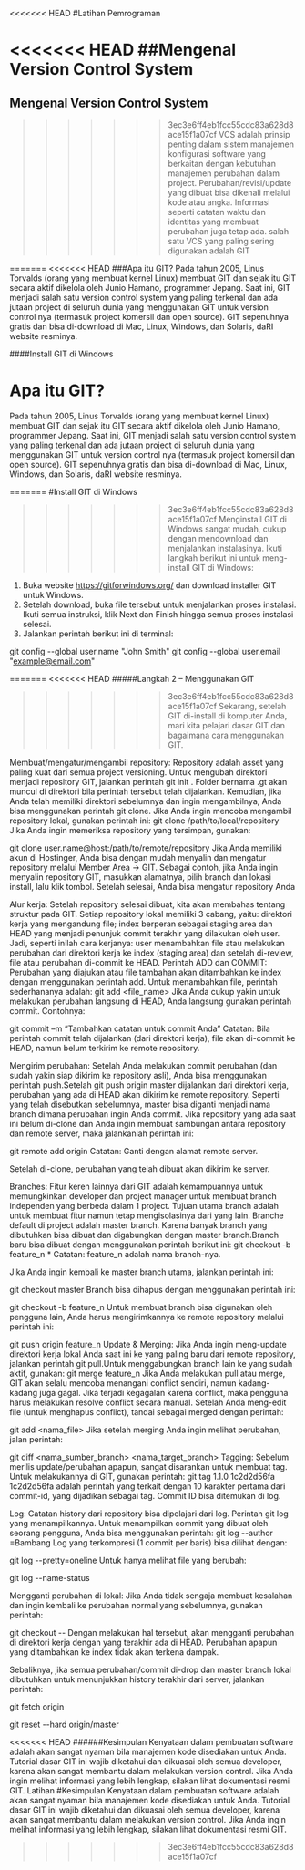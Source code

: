 <<<<<<< HEAD
#Latihan Pemrograman

<<<<<<< HEAD
##Mengenal Version Control System
=======
## Mengenal Version Control System
>>>>>>> 3ec3e6ff4eb1fcc55cdc83a628d8ace15f1a07cf
VCS adalah prinsip penting dalam sistem manajemen konfigurasi software yang berkaitan dengan kebutuhan manajemen perubahan dalam project. Perubahan/revisi/update yang dibuat bisa dikenali melalui kode atau angka. Informasi seperti catatan waktu dan identitas yang membuat perubahan juga tetap ada.
salah satu VCS yang paling sering digunakan adalah GIT

=======
<<<<<<< HEAD
###Apa itu GIT?
Pada tahun 2005, Linus Torvalds (orang yang membuat kernel Linux) membuat GIT dan sejak itu GIT secara aktif dikelola oleh Junio Hamano, programmer Jepang. Saat ini, GIT menjadi salah satu version control system yang paling terkenal dan ada jutaan project di seluruh dunia yang menggunakan GIT untuk version control nya (termasuk project komersil dan open source). GIT sepenuhnya gratis dan bisa di-download di Mac, Linux, Windows, dan Solaris, daRI website resminya.

####Install GIT di Windows

# Apa itu GIT?
Pada tahun 2005, Linus Torvalds (orang yang membuat kernel Linux) membuat GIT dan sejak itu GIT secara aktif dikelola oleh Junio Hamano, programmer Jepang. Saat ini, GIT menjadi salah satu version control system yang paling terkenal dan ada jutaan project di seluruh dunia yang menggunakan GIT untuk version control nya (termasuk project komersil dan open source). GIT sepenuhnya gratis dan bisa di-download di Mac, Linux, Windows, dan Solaris, daRI website resminya.

=======
#Install GIT di Windows
>>>>>>> 3ec3e6ff4eb1fcc55cdc83a628d8ace15f1a07cf
Menginstall GIT di Windows sangat mudah, cukup dengan mendownload dan menjalankan instalasinya. Ikuti langkah berikut ini untuk meng-install GIT di Windows:

1. Buka website https://gitforwindows.org/ dan download installer GIT untuk Windows.
2. Setelah download, buka file tersebut untuk menjalankan proses instalasi. Ikuti semua instruksi, klik Next dan Finish hingga semua proses instalasi selesai.
3. Jalankan perintah berikut ini di terminal:

git config --global user.name "John Smith"
git config --global user.email "example@email.com"

=======
<<<<<<< HEAD
#####Langkah 2 – Menggunakan GIT
>>>>>>> 3ec3e6ff4eb1fcc55cdc83a628d8ace15f1a07cf
Sekarang, setelah GIT di-install di komputer Anda, mari kita pelajari dasar GIT dan bagaimana cara menggunakan GIT.

Membuat/mengatur/mengambil repository: Repository adalah asset yang paling kuat dari semua project versioning. Untuk mengubah direktori menjadi repository GIT, jalankan perintah git init <directory>. Folder bernama .gt akan muncul di direktori bila perintah tersebut telah dijalankan. Kemudian, jika Anda telah memiliki direktori sebelumnya dan ingin mengambilnya, Anda bisa menggunakan perintah git clone. Jika Anda ingin mencoba mengambil repository lokal, gunakan perintah ini:
git clone /path/to/local/repository
Jika Anda ingin memeriksa repository yang tersimpan, gunakan:

git clone user.name@host:/path/to/remote/repository
Jika Anda memiliki akun di Hostinger, Anda bisa dengan mudah menyalin dan mengatur repository melalui Member Area -> GIT. Sebagai contoh, jika Anda ingin menyalin repository GIT, masukkan alamatnya, pilih branch dan lokasi install, lalu klik tombol.
Setelah selesai, Anda bisa mengatur repository Anda

Alur kerja: Setelah repository selesai dibuat, kita akan membahas tentang struktur pada GIT. Setiap repository lokal memiliki 3 cabang, yaitu: direktori kerja yang mengandung file; index berperan sebagai staging area dan HEAD yang menjadi penunjuk commit terakhir yang dilakukan oleh user. Jadi, seperti inilah cara kerjanya: user menambahkan file atau melakukan perubahan dari direktori kerja ke index (staging area) dan setelah di-review, file atau perubahan di-commit ke HEAD.
Perintah ADD dan COMMIT: Perubahan yang diajukan atau file tambahan akan ditambahkan ke index dengan menggunakan perintah add. Untuk menambahkan file, perintah sederhananya adalah:
git add <file_name>
Jika Anda cukup yakin untuk melakukan perubahan langsung di HEAD, Anda langsung gunakan perintah commit. Contohnya:

git commit –m “Tambahkan catatan untuk commit Anda”
Catatan: Bila perintah commit telah dijalankan (dari direktori kerja), file akan di-commit ke HEAD, namun belum terkirim ke remote repository.

Mengirim perubahan: Setelah Anda melakukan commit perubahan (dan sudah yakin siap dikirim ke repository asli), Anda bisa menggunakan perintah push.Setelah git push origin master dijalankan dari direktori kerja, perubahan yang ada di HEAD akan dikirim ke remote repository. Seperti yang telah disebutkan sebelumnya, master bisa diganti  menjadi nama branch dimana perubahan ingin Anda commit.
Jika repository yang ada saat ini belum di-clone dan Anda ingin membuat sambungan antara repository dan remote server, maka jalankanlah perintah ini:

git remote add origin <server>
Catatan: Ganti <server> dengan alamat remote server.

Setelah di-clone, perubahan yang telah dibuat akan dikirim ke server.

Branches: Fitur keren lainnya dari GIT adalah kemampuannya untuk memungkinkan developer dan project manager untuk membuat branch independen yang berbeda dalam 1 project. Tujuan utama branch adalah untuk membuat fitur namun tetap mengisolasinya dari yang lain. Branche default di project adalah master branch. Karena banyak branch yang dibutuhkan bisa dibuat dan digabungkan dengan master branch.Branch baru bisa dibuat dengan menggunakan perintah berikut ini:
git checkout -b feature_n *
Catatan: feature_n adalah nama branch-nya.

Jika Anda ingin kembali ke master branch utama, jalankan perintah ini:

git checkout master
Branch bisa dihapus dengan menggunakan perintah ini:

git checkout -b feature_n
Untuk membuat branch bisa digunakan oleh pengguna lain, Anda harus mengirimkannya ke remote repository melalui perintah ini:

git push origin feature_n
Update & Merging: Jika Anda ingin meng-update direktori kerja lokal Anda saat ini ke yang paling baru dari remote repository, jalankan perintah git pull.Untuk menggabungkan branch lain ke yang sudah aktif, gunakan:
git merge feature_n
Jika Anda melakukan pull atau merge, GIT akan selalu mencoba menangani conflict  sendiri, namun kadang-kadang juga gagal. Jika terjadi kegagalan karena conflict, maka pengguna harus melakukan resolve conflict secara manual. Setelah Anda meng-edit file (untuk menghapus conflict), tandai sebagai merged dengan perintah:

git add <nama_file>
Jika setelah merging Anda ingin melihat perubahan, jalan perintah:

git diff <nama_sumber_branch> <nama_target_branch>
Tagging: Sebelum merilis update/perubahan apapun, sangat disarankan untuk membuat tag. Untuk melakukannya di GIT, gunakan perintah:
git tag 1.1.0 1c2d2d56fa
1c2d2d56fa adalah perintah yang terkait dengan 10 karakter pertama dari commit-id, yang dijadikan sebagai tag. Commit ID bisa ditemukan di log.

Log: Catatan history dari repository bisa dipelajari dari log. Perintah git log yang menampilkannya. Untuk menampilkan commit yang dibuat oleh seorang pengguna, Anda bisa menggunakan perintah:
git log --author =Bambang
Log yang terkompresi (1 commit per baris) bisa dilihat dengan:

git log --pretty=oneline
Untuk hanya melihat file yang berubah:

git log --name-status
 

Mengganti perubahan di lokal: Jika Anda tidak sengaja membuat kesalahan dan ingin kembali ke perubahan normal yang sebelumnya, gunakan perintah:

git checkout -- <filename>
Dengan melakukan hal tersebut, akan mengganti perubahan di direktori kerja dengan yang terakhir ada di HEAD. Perubahan apapun yang ditambahkan ke index tidak akan terkena dampak.

Sebaliknya, jika semua perubahan/commit di-drop dan master branch lokal dibutuhkan untuk menunjukkan history terakhir dari server, jalankan perintah:

git fetch origin

git reset --hard origin/master

<<<<<<< HEAD
######Kesimpulan
Kenyataan dalam pembuatan software adalah akan sangat nyaman bila manajemen kode disediakan untuk Anda. Tutorial dasar GIT ini wajib diketahui dan dikuasai oleh semua developer, karena akan sangat membantu dalam melakukan version control. Jika Anda ingin melihat informasi yang lebih lengkap, silakan lihat dokumentasi resmi GIT.
Latihan
#Kesimpulan
Kenyataan dalam pembuatan software adalah akan sangat nyaman bila manajemen kode disediakan untuk Anda. Tutorial dasar GIT ini wajib diketahui dan dikuasai oleh semua developer, karena akan sangat membantu dalam melakukan version control. Jika Anda ingin melihat informasi yang lebih lengkap, silakan lihat dokumentasi resmi GIT.
>>>>>>> 3ec3e6ff4eb1fcc55cdc83a628d8ace15f1a07cf
